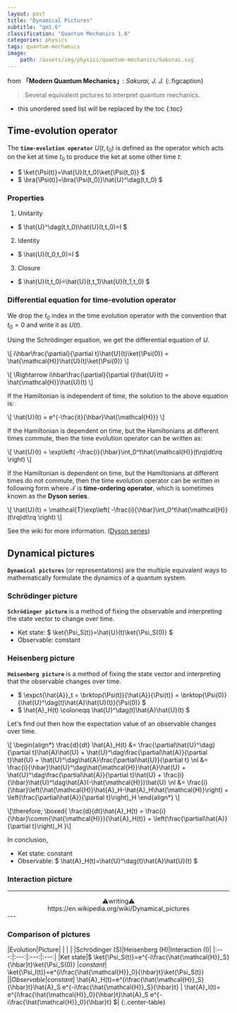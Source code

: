 ```yaml
---
layout: post
title: "Dynamical Pictures"
subtitle: "qm1.6"
classification: "Quantum Mechanics 1.6"
categories: physics
tags: quantum-mechanics
image:
    path: /assets/img/physics/quantum-mechanics/Sakurai.svg
---
```


from **「Modern Quantum Mechanics」**: _Sakurai, J. J._
{:.figcaption}

> Several equivalent pictures to interpret quantum mechanics.

<!--more-->
* this unordered seed list will be replaced by the toc
{:toc}

## Time-evolution operator

The **`time-evolution operator`** $U(t,t_0)$ is defined as the operator which acts on the ket at time $t_0$
to produce the ket at some other time $t$:
* $ \ket{\Psi(t)}=\hat{U}(t,t_0)\ket{\Psi(t_0)} $
* $ \bra{\Psi(t)}=\bra{\Psi(t_0)}\hat{U}^\dag(t,t_0) $

### Properties

1. Unitarity
  * $ \hat{U}^\dag(t,t_0)\hat{U}(t,t_0)=I $
2. Identity
  * $ \hat{U}(t_0,t_0)=I $
3. Closure
  * $ \hat{U}(t,t_0)=\hat{U}(t,t_1)\hat{U}(t_1,t_0) $

### Differential equation for time-evolution operator

We drop the $t_0$ index in the time evolution operator with the convention that $t_0=0$ and write it as $U(t)$.

Using the Schrödinger equation, we get the differential equation of $U$.

\\[ i\hbar\frac{\partial}{\partial t}\hat{U}(t)\ket{\Psi(0)} = \hat{\mathcal{H}}\hat{U}(t)\ket{\Psi(0)}  \\]

\\[ \Rightarrow  i\hbar\frac{\partial}{\partial t}\hat{U}(t) = \hat{\mathcal{H}}\hat{U}(t)  \\]

If the Hamiltonian is independent of time, the solution to the above equation is: 

\\[ \hat{U}(t) = e^{-\frac{it}{\hbar}\hat{\mathcal{H}}} \\]

If the Hamiltonian is dependent on time, but the Hamiltonians at different times commute,
then the time evolution operator can be written as:

\\[ \hat{U}(t) = \exp\left( -\frac{i}{\hbar}\int_0^t\hat{\mathcal{H}}(t\rq)dt\rq  \right) \\]

If the Hamiltonian is dependent on time, but the Hamiltonians at different times do not commute,
then the time evolution operator can be written in following form 
where $\mathcal{T}$ is **time-ordering operator**, which is sometimes known as the **Dyson series**.

\\[ \hat{U}(t) = \mathcal{T}\exp\left( -\frac{i}{\hbar}\int_0^t\hat{\mathcal{H}}(t\rq)dt\rq  \right) \\]

See the wiki for more information. ([Dyson series](https://en.wikipedia.org/wiki/Dyson_series))


## Dynamical pictures

**`Dynamical pictures`** (or representations) are the multiple equivalent ways to mathematically formulate
the dynamics of a quantum system.

### Schrödinger picture

**`Schrödinger picture`** is a method of fixing the observable and interpreting the state vector to change over time.

* Ket state: $ \ket{\Psi_S(t)}=\hat{U}(t)\ket{\Psi_S(0)} $
* Observable: constant

### Heisenberg picture

**`Heisenberg picture`** is a method of fixing the state vector and interpreting that the observable changes over time.

* $ \expct{\hat{A}}_t = \brktop{\Psi(t)}{\hat{A}}{\Psi(t)} =
\brktop{\Psi(0)}{\hat{U}^\dag(t)\hat{A}\hat{U}(t)}{\Psi(0)} $
* $ \hat{A}_H(t) \coloneqq \hat{U}^\dag(t)\hat{A}\hat{U}(t) $

Let's find out then how the expectation value of an observable changes over time.

\\[ \begin{align\*}
\frac{d}{dt} \hat{A}_H(t) &= \frac{\partial\hat{U}^\dag}{\partial t}\hat{A}\hat{U} + \hat{U}^\dag\frac{\partial\hat{A}}{\partial t}\hat{U} + \hat{U}^\dag\hat{A}\frac{\partial\hat{U}}{\partial t} \nl
&= \frac{i}{\hbar}\hat{U}^\dag\hat{\mathcal{H}}\hat{A}\hat{U} + \hat{U}^\dag\frac{\partial\hat{A}}{\partial t}\hat{U} + \frac{i}{\hbar}\hat{U}^\dag\hat{A}(-\hat{\mathcal{H}})\hat{U} \nl
&= \frac{i}{\hbar}\left(\hat{\mathcal{H}}\hat{A}_H-\hat{A}_H\hat{\mathcal{H}}\right) + \left(\frac{\partial\hat{A}}{\partial t}\right)_H
\end{align\*} \\]

\\[\therefore\; \boxed{  \frac{d}{dt}\hat{A}_H(t) =
\frac{i}{\hbar}\comm{\hat{\mathcal{H}}}{\hat{A}_H(t)} + \left(\frac{\partial\hat{A}}{\partial t}\right)_H  }\\]

In conclusion,
* Ket state: constant
* Observable: $ \hat{A}_H(t)=\hat{U}^\dag(t)\hat{A}\hat{U}(t) $

### Interaction picture

---
<center>
⚠️writing⚠️ <br>
https://en.wikipedia.org/wiki/Dynamical_pictures
</center>
---

### Comparison of pictures

|Evolution|Picture| | |
| |Schrödinger (S)|Heisenberg (H)|Interaction (I)|
|:---:|:---:|:---:|:---:|
|Ket state|$ \ket{\Psi_S(t)}=e^{-i\frac{\hat{\mathcal{H}}_S}{\hbar}t}\ket{\Psi_S(0)} $| constant |$ \ket{\Psi_I(t)}=e^{i\frac{\hat{\mathcal{H}}_0}{\hbar}t}\ket{\Psi_S(t)} $|
|Observable| constant |$ \hat{A}_H(t)=e^{i\frac{\hat{\mathcal{H}}_S}{\hbar}t}\hat{A}_S e^{-i\frac{\hat{\mathcal{H}}_S}{\hbar}t} $|$ \hat{A}_I(t)= e^{i\frac{\hat{\mathcal{H}}_0}{\hbar}t}\hat{A}_S e^{-i\frac{\hat{\mathcal{H}}_0}{\hbar}t} $|
{:.center-table}
